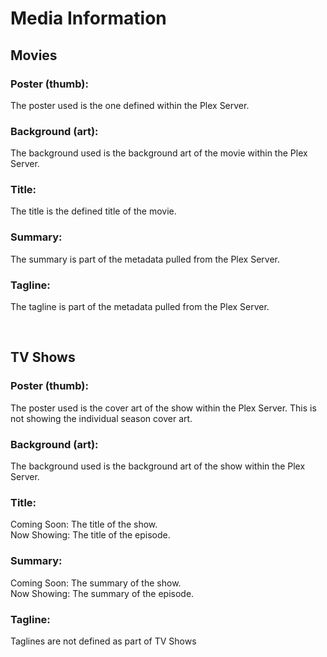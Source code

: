 # Media Information

## Movies
### Poster (thumb):
The poster used is the one defined within the Plex Server.
### Background (art):
The background used is the background art of the movie within the Plex Server.
### Title:
The title is the defined title of the movie.
### Summary:
The summary is part of the metadata pulled from the Plex Server.
### Tagline:
The tagline is part of the metadata pulled from the Plex Server.

<br>

## TV Shows
### Poster (thumb):
The poster used is the cover art of the show within the Plex Server.  This is not showing the individual season cover art.
### Background (art):
The background used is the background art of the show within the Plex Server.
### Title:
Coming Soon: The title of the show.
<br>Now Showing: The title of the episode.
### Summary:
Coming Soon: The summary of the show.
<br>Now Showing: The summary of the episode.
### Tagline:
Taglines are not defined as part of TV Shows
